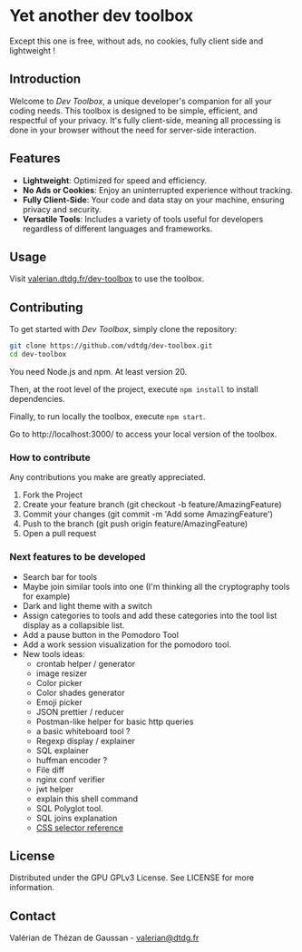 # Yet another dev toolbox
Except this one is free, without ads, no cookies, fully client side and lightweight !


## Introduction
Welcome to *Dev Toolbox*, a unique developer's companion for all your coding needs. This toolbox is designed to be simple, efficient, and respectful of your privacy. It's fully client-side, meaning all processing is done in your browser without the need for server-side interaction.


## Features
- **Lightweight**: Optimized for speed and efficiency.
- **No Ads or Cookies**: Enjoy an uninterrupted experience without tracking.
- **Fully Client-Side**: Your code and data stay on your machine, ensuring privacy and security.
- **Versatile Tools**: Includes a variety of tools useful for developers regardless of different languages and frameworks.


## Usage
Visit [valerian.dtdg.fr/dev-toolbox](https://valerian.dtdg.fr/dev-toolbox) to use the toolbox.


## Contributing
To get started with *Dev Toolbox*, simply clone the repository:
```bash
git clone https://github.com/vdtdg/dev-toolbox.git
cd dev-toolbox
```

You need Node.js and npm. At least version 20.

Then, at the root level of the project, execute `npm install` to install dependencies.

Finally, to run locally the toolbox, execute `npm start`.

Go to http://localhost:3000/ to access your local version of the toolbox.


### How to contribute
Any contributions you make are greatly appreciated.

1. Fork the Project
2. Create your feature branch (git checkout -b feature/AmazingFeature)
3. Commit your changes (git commit -m 'Add some AmazingFeature')
4. Push to the branch (git push origin feature/AmazingFeature)
5. Open a pull request


### Next features to be developed
- Search bar for tools
- Maybe join similar tools into one (I'm thinking all the cryptography tools for example)
- Dark and light theme with a switch
- Assign categories to tools and add these categories into the tool list display as a collapsible list. 
- Add a pause button in the Pomodoro Tool
- Add a work session visualization for the pomodoro tool.
- New tools ideas:
  + crontab helper / generator
  + image resizer
  + Color picker 
  + Color shades generator
  + Emoji picker
  + JSON prettier / reducer
  + Postman-like helper for basic http queries
  + a basic whiteboard tool ?
  + Regexp display / explainer
  + SQL explainer
  + huffman encoder ?
  + File diff
  + nginx conf verifier
  + jwt helper
  + explain this shell command
  + SQL Polyglot tool.
  + SQL joins explanation
  + [CSS selector reference](https://www.w3schools.com/cssref/css_selectors.php)

## License
Distributed under the GPU GPLv3 License. See LICENSE for more information.


## Contact
Valérian de Thézan de Gaussan - [valerian@dtdg.fr](mailto:valerian@dtdg.fr)
